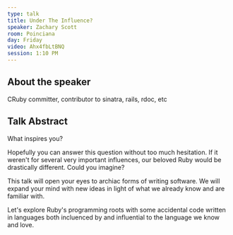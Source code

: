 ```yaml
---
type: talk
title: Under The Influence?
speaker: Zachary Scott
room: Poinciana
day: Friday
video: Ahx4fbLtBNQ
session: 1:10 PM
---
```


## About the speaker

CRuby committer, contributor to sinatra, rails, rdoc, etc

## Talk Abstract

What inspires you?

Hopefully you can answer this question without too much hesitation. If it weren't for several very important influences, our beloved Ruby would be drastically different. Could you imagine?

This talk will open your eyes to archiac forms of writing software. We will expand your mind with new ideas in light of what we already know and are familiar with.

Let's explore Ruby's programming roots with some accidental code written in languages both incluenced by and influential to the language we know and love.
